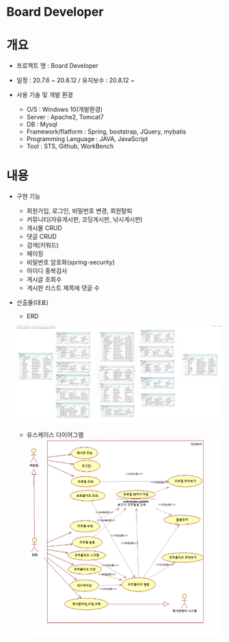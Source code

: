 # Board Developer



# 개요

- 프로젝트 명 : Board Developer

- 일정 : 20.7.6 ~ 20.8.12 / 유지보수 : 20.8.12 ~

- 사용 기술 및 개발 환경
   - O/S : Windows 10(개발환경)
   - Server : Apache2, Tomcat7
   - DB : Mysql
   - Framework/flatform : Spring, bootstrap, JQuery, mybatis
   - Programming Language : JAVA, JavaScript
   - Tool : STS, Github, WorkBench
   

# 내용

- 구현 기능
   - 회원가입, 로그인, 비밀번호 변경, 회원탈퇴
   - 커뮤니티(자유게시판, 코딩게시판, 낚시게시판)
   - 게시물 CRUD
   - 댓글 CRUD
   - 검색(키워드)
   - 페이징
   - 비밀번호 암호화(spring-security)
   - 아이디 중복검사
   - 게시글 조회수 
   - 게시판 리스트 제목에 댓글 수
 
 - 산출물(대표)
   - ERD
   
   ![image](https://github.com/dkaskgkdua/portfordev/raw/master/src/main/webapp/resources/Image/result/erd.png)

   - 유스케이스 다이어그램
   ![image](https://github.com/dkaskgkdua/portfordev/raw/master/src/main/webapp/resources/Image/result/usecase.png)
   
   

